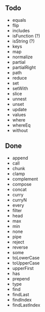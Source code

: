 ## Todo
* equals
* flip
* includes
* isFunction (?)
* isString (?)
* keys
* map
* normalize
* partial
* partialRight
* path
* reduce
* set
* setWith
* slice
* unnest
* unset
* update
* values
* where
* whereEq
* without

## Done
* append
* call
* chunk
* clamp
* complement
* compose
* concat
* curry
* curryN
* every
* filter
* head
* max
* min
* none
* pipe
* reject
* reverse
* some
* toLowerCase
* toUpperCase
* upperFirst
* has
* prepend
* type
* find
* findLast
* findIndex
* findLastIndex
